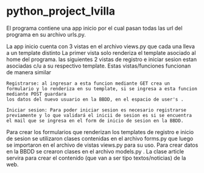 # python_project_lvilla

El programa contiene una app inicio por el cual pasan todas las url del programa en su archivo urls.py. 

La app inicio cuenta con 3 vistas en el archivo views.py que cada una lleva a un template distinto
    La primer vista solo renderiza el template asociado al home del programa.
    las siguientes 2 vistas de registro e iniciar sesion estan asociadas c/u a su respectivo template. Estas vistas/funciones funcionan de manera similar

    Registrarse: al ingresar a esta funcion mediante GET crea un formulario y lo renderiza en su template, si se ingresa a esta funcion mediante POST guardara
    los datos del nuevo usuario en la BBDD, en el espacio de user's .

    Iniciar sesion: Para poder iniciar sesion es necesario registrarse previamente y lo que validará el inicii de sesion es si se encuentra el mail que se ingresa en el form de inicio de sesion en la BBDD. 

Para crear los formularios que renderizan los templates de registro e inicio de sesion se utilizaron clases contenidas en el archivo forms.py que luego se importaron en el archivo de vistas views.py para su uso.
Para crear datos en la BBDD se crearon clases en el archivo models.py . La clase article servira para crear el contenido (que van a ser tipo textos/noticias) de la web.